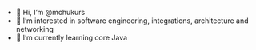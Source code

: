 - 👋 Hi, I’m @mchukurs
- 👀 I’m interested in software engineering, integrations, architecture and networking
- 🌱 I’m currently learning core Java

<!---
mchukurs/mchukurs is a ✨ special ✨ repository because its `README.md` (this file) appears on your GitHub profile.
You can click the Preview link to take a look at your changes.
--->
